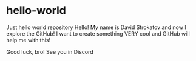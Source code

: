 # hello-world
Just hello world repository
Hello! My name is David Strokatov and now I explore the GitHub!
I want to create something VERY cool and GitHub will help me with this!

Good luck, bro! See you in Discord
